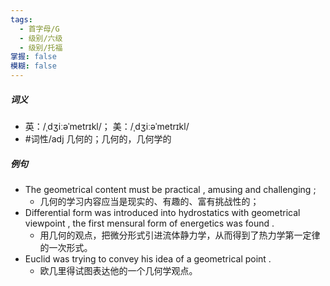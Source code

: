 ```yaml
---
tags:
  - 首字母/G
  - 级别/六级
  - 级别/托福
掌握: false
模糊: false
---
```

##### 词义
- 英：/ˌdʒiːəˈmetrɪkl/； 美：/ˌdʒiːəˈmetrɪkl/
- #词性/adj  几何的；几何的，几何学的
##### 例句
- The geometrical content must be practical , amusing and challenging ;
	- 几何的学习内容应当是现实的、有趣的、富有挑战性的；
- Differential form was introduced into hydrostatics with geometrical viewpoint , the first mensural form of energetics was found .
	- 用几何的观点，把微分形式引进流体静力学，从而得到了热力学第一定律的一次形式。
- Euclid was trying to convey his idea of a geometrical point .
	- 欧几里得试图表达他的一个几何学观点。
